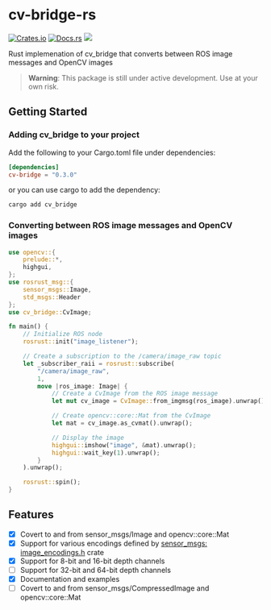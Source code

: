 # cv-bridge-rs
[![Crates.io](https://img.shields.io/crates/v/cv-bridge.svg)](https://crates.io/crates/cv-bridge)
[![Docs.rs](https://docs.rs/cv-bridge/badge.svg)](https://docs.rs/cv-bridge)
<img src="https://img.shields.io/badge/built_with-Rust-dca282.svg">

Rust implemenation of cv_bridge that converts between ROS image messages and OpenCV images

> **Warning**: This package is still under active development. Use at your own risk.  
## Getting Started
### Adding cv_bridge to your project
Add the following to your Cargo.toml file under dependencies:
```toml
[dependencies]
cv-bridge = "0.3.0"
```
or you can use cargo to add the dependency:
```bash
cargo add cv_bridge
```

### Converting between ROS image messages and OpenCV images
``` rust
use opencv::{
    prelude::*,
    highgui,
};
use rosrust_msg::{
    sensor_msgs::Image,
    std_msgs::Header
};
use cv_bridge::CvImage;

fn main() {
    // Initialize ROS node
    rosrust::init("image_listener");

    // Create a subscription to the /camera/image_raw topic
    let _subscriber_raii = rosrust::subscribe(
        "/camera/image_raw", 
        1, 
        move |ros_image: Image| {
            // Create a CvImage from the ROS image message
            let mut cv_image = CvImage::from_imgmsg(ros_image).unwrap();

            // Create opencv::core::Mat from the CvImage
            let mat = cv_image.as_cvmat().unwrap();

            // Display the image
            highgui::imshow("image", &mat).unwrap();
            highgui::wait_key(1).unwrap();
        }
    ).unwrap();

    rosrust::spin();
}
```

## Features
- [x] Covert to and from sensor_msgs/Image and opencv::core::Mat
- [x] Support for various encodings defined by [sensor_msgs: image_encodings.h](http://docs.ros.org/en/jade/api/sensor_msgs/html/image__encodings_8h_source.html) crate
- [x] Support for 8-bit and 16-bit depth channels
- [ ] Support for 32-bit and 64-bit depth channels
- [x] Documentation and examples
- [ ] Covert to and from sensor_msgs/CompressedImage and opencv::core::Mat